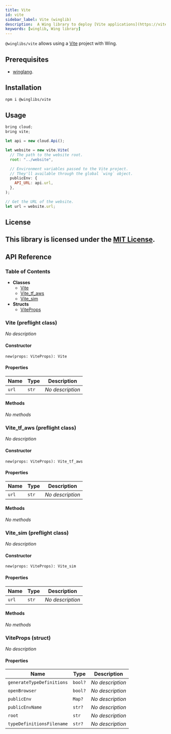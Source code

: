 ```yaml
---
title: Vite
id: vite
sidebar_label: Vite (winglib)
description:  A Wing library to deploy [Vite applications](https://vitejs.dev/) to the cloud.
keywords: [winglib, Wing library]
---
```

`@winglibs/vite` allows using a [Vite](https://vitejs.dev/) project with Wing.

## Prerequisites

- [winglang](https://winglang.io).

## Installation

```sh
npm i @winglibs/vite
```

## Usage

```js
bring cloud;
bring vite;

let api = new cloud.Api();

let website = new vite.Vite(
  // The path to the website root.
  root: "../website",

  // Environment variables passed to the Vite project.
  // They'll available through the global `wing` object.
  publicEnv: {
    API_URL: api.url,
  },
);

// Get the URL of the website.
let url = website.url;
```

## License

This library is licensed under the [MIT License](./LICENSE).
---
## API Reference

### Table of Contents

- **Classes**
  - <a href="#@winglibs/vite.Vite">Vite</a>
  - <a href="#@winglibs/vite.Vite_tf_aws">Vite_tf_aws</a>
  - <a href="#@winglibs/vite.Vite_sim">Vite_sim</a>
- **Structs**
  - <a href="#@winglibs/vite.ViteProps">ViteProps</a>

### Vite (preflight class) <a class="wing-docs-anchor" id="@winglibs/vite.Vite"></a>

*No description*

#### Constructor

```
new(props: ViteProps): Vite
```

#### Properties

| **Name** | **Type** | **Description** |
| --- | --- | --- |
| <code>url</code> | <code>str</code> | *No description* |

#### Methods

*No methods*

### Vite_tf_aws (preflight class) <a class="wing-docs-anchor" id="@winglibs/vite.Vite_tf_aws"></a>

*No description*

#### Constructor

```
new(props: ViteProps): Vite_tf_aws
```

#### Properties

| **Name** | **Type** | **Description** |
| --- | --- | --- |
| <code>url</code> | <code>str</code> | *No description* |

#### Methods

*No methods*

### Vite_sim (preflight class) <a class="wing-docs-anchor" id="@winglibs/vite.Vite_sim"></a>

*No description*

#### Constructor

```
new(props: ViteProps): Vite_sim
```

#### Properties

| **Name** | **Type** | **Description** |
| --- | --- | --- |
| <code>url</code> | <code>str</code> | *No description* |

#### Methods

*No methods*

### ViteProps (struct) <a class="wing-docs-anchor" id="@winglibs/vite.ViteProps"></a>

*No description*

#### Properties

| **Name** | **Type** | **Description** |
| --- | --- | --- |
| <code>generateTypeDefinitions</code> | <code>bool?</code> | *No description* |
| <code>openBrowser</code> | <code>bool?</code> | *No description* |
| <code>publicEnv</code> | <code>Map<str>?</code> | *No description* |
| <code>publicEnvName</code> | <code>str?</code> | *No description* |
| <code>root</code> | <code>str</code> | *No description* |
| <code>typeDefinitionsFilename</code> | <code>str?</code> | *No description* |


